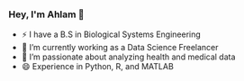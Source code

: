 ### Hey, I'm Ahlam 👋

- ⚡  I have a B.S in Biological Systems Engineering
- 🔭 I’m currently working as a Data Science Freelancer 
- 🌱 I’m passionate about analyzing health and medical data
- 😄 Experience in Python, R, and MATLAB
